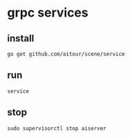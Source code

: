 # grpc services 

## install
`go get github.com/aitour/scene/service`

## run
`service`

## stop 
`sudo supervisorctl stop aiserver`

